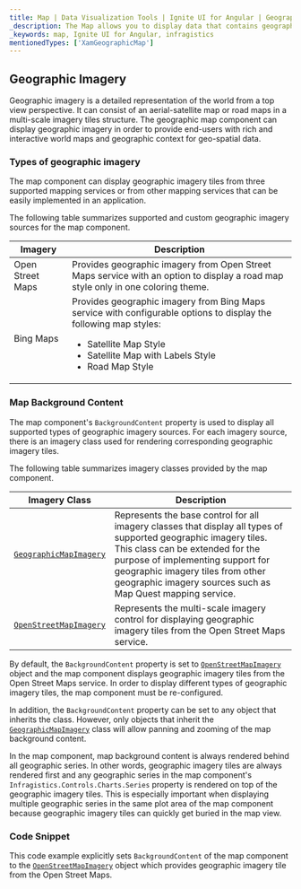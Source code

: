 ```yaml
---
title: Map | Data Visualization Tools | Ignite UI for Angular | Geographic Imagery | Infragistics
_description: The Map allows you to display data that contains geographic locations from view models or geo-spatial data loaded from shape files on geographic imagery maps.View the demo, dependencies, usage and toolbar for more information.
_keywords: map, Ignite UI for Angular, infragistics
mentionedTypes: ['XamGeographicMap']
---
```


## Geographic Imagery

Geographic imagery is a detailed representation of the world from a top view perspective. It can consist of an aerial-satellite map or road maps in a multi-scale imagery tiles structure. The geographic map component can display geographic imagery in order to provide end-users with rich and interactive world maps and geographic context for geo-spatial data.

### Types of geographic imagery

The map component can display geographic imagery tiles from three supported mapping services or from other mapping services that can be easily implemented in an application.

The following table summarizes supported and custom geographic imagery sources for the map component.

| Imagery          | Description                                                                                                                                                                                                         |
| ---------------- | ------------------------------------------------------------------------------------------------------------------------------------------------------------------------------------------------------------------- |
| Open Street Maps | Provides geographic imagery from Open Street Maps service with an option to display a road map style only in one coloring theme.                                                                                    |
| Bing Maps        | Provides geographic imagery from Bing Maps service with configurable options to display the following map styles:<ul><li> Satellite Map Style</li><li> Satellite Map with Labels Style</li><li> Road Map Style</li> |

<!-- | Map Quest |Provides custom geographic imagery from Map Quest service with configurable options to display the following map styles:<ul><li>Satellite Map Style</li><li>Road Map Style</li></ul> -->

### Map Background Content

The map component's `BackgroundContent` property is used to display all supported types of geographic imagery sources. For each imagery source, there is an imagery class used for rendering corresponding geographic imagery tiles.

The following table summarizes imagery classes provided by the map component.

| Imagery Class                                                                               | Description                                                                                                                                                                                                                                                                                |
| ------------------------------------------------------------------------------------------- | ------------------------------------------------------------------------------------------------------------------------------------------------------------------------------------------------------------------------------------------------------------------------------------------ |
| [`GeographicMapImagery`](/components/map_imagery_overview.html) | Represents the base control for all imagery classes that display all types of supported geographic imagery tiles. This class can be extended for the purpose of implementing support for geographic imagery tiles from other geographic imagery sources such as Map Quest mapping service. |
| [`OpenStreetMapImagery`](/components/map_imagery_overview.html) | Represents the multi-scale imagery control for displaying geographic imagery tiles from the Open Street Maps service.                                                                                                                                                                      |

<!-- |`BingMapsMapImagery`|Represents the multi-scale imagery control for displaying geographic imagery tiles from the Bing Maps service.| -->

By default, the `BackgroundContent` property is set to [`OpenStreetMapImagery`](/components/map_imagery_overview.html) object and the map component displays geographic imagery tiles from the Open Street Maps service. In order to display different types of geographic imagery tiles, the map component must be re-configured.

In addition, the `BackgroundContent` property can be set to any object that inherits the class. However, only objects that inherit the [`GeographicMapImagery`](/components/map_imagery_overview.html) class will allow panning and zooming of the map background content.

In the map component, map background content is always rendered behind all geographic series. In other words, geographic imagery tiles are always rendered first and any geographic series in the map component's `Infragistics.Controls.Charts.Series` property is rendered on top of the geographic imagery tiles. This is especially important when displaying multiple geographic series in the same plot area of the map component because geographic imagery tiles can quickly get buried in the map view.

### Code Snippet

This code example explicitly sets `BackgroundContent` of the map component to the [`OpenStreetMapImagery`](/components/map_imagery_overview.html) object which provides geographic imagery tile from the Open Street Maps.
